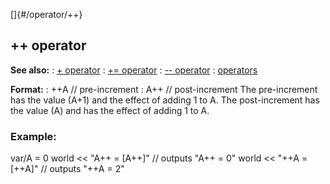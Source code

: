 []{#/operator/++}
  ## ++ operator
  **See also:**
  :   [+ operator](ref/operator/+)
  :   [+= operator](ref/operator/+=)
  :   [\-- operator](ref/operator/--)
  :   [operators](ref/operator)
  <!-- -->
  **Format:**
  :   ++A // pre-increment
  :   A++ // post-increment
  The pre-increment has the value (A+1) and the effect of adding 1 to A.
  The post-increment has the value (A) and has the effect of adding 1 to
  A.
  ### Example:
  var/A = 0 world \<\< \"A++ = \[A++\]\" // outputs \"A++ = 0\" world \<\<
  \"++A = \[++A\]\" // outputs \"++A = 2\"